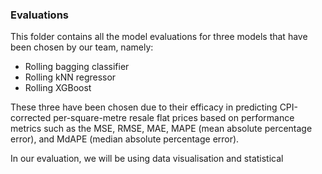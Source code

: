 ### Evaluations

This folder contains all the model evaluations for three models that have been chosen by our team, namely:
* Rolling bagging classifier
* Rolling kNN regressor
* Rolling XGBoost

These three have been chosen due to their efficacy in predicting CPI-corrected per-square-metre resale flat prices based on performance metrics such as the MSE, RMSE, MAE, MAPE (mean absolute percentage error), and MdAPE (median absolute percentage error).

In our evaluation, we will be using data visualisation and statistical 